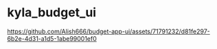 # kyla_budget_ui


https://github.com/Alish666/budget-app-ui/assets/71791232/d81fe297-6b2e-4d31-a1d5-1abe99001ef0

